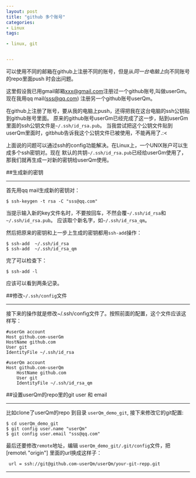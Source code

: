```yaml
---
layout: post
title: "github 多个账号"
categories:
- Linux
tags:

- linux, git


---
```


可以使用不同的邮箱在github上注册不同的账号，但是从*同一台电脑上*向不同账号的repo里面push
时会出问题。

这里假设我已用gmail邮箱<xxx@gmail.com>注册过一个github账号,叫做userGm。现在我用qq mail(sss@qq.com) 
注册另一个github账号userQm。

在github上注册了账号，要从我的电脑上push，还得把我在这台电脑的ssh公钥贴到github账号里面。
原来的github账号userGm已经完成了这一步，贴到userGm里面的ssh公钥文件是`~/.ssh/id_rsa.pub`。
当我尝试把这个公钥文件贴到userQm里面时，gitbhub告诉我这个公钥文件已被使用，不能再用了.:<

上面说的问题可以通过ssh的config功能解决。在Linux上，一个UNIX账户可以生成多个ssh密钥对。现在
默认的共钥`~/.ssh/id_rsa.pub`已经给userGm使用了，那我们就再生成一对新的密钥给userQm使用。


##生成新的密钥 

-----
首先用qq mail生成新的密钥对：

    $ ssh-keygen -t rsa -C "sss@qq.com"
    
当提示输入新的key文件名时，不要按回车，不然会覆`~/.ssh/id_rsa`和`~/.ssh/id_rsa.pub`。
应该取个新名字，如`~/.ssh/id_rsa_qm`。

然后把原来的密钥和上一步上生成的密钥都用`ssh-add`操作：

    $ ssh-add  ~/.ssh/id_rsa
    $ ssh-add  ~/.ssh/id_rsa_qm

完了可以检查下：

    $ ssh-add -l
    
应该可以看到两条记录。

##修改`~/.ssh/config`文件

-----
接下来的操作就是修改~/.ssh/config文件了。按照前面的配置，这个文件应该这样写：

    #userGm account
    Host github.com-userGm 
    HostName github.com
    User git
    IdentityFile ~/.ssh/id_rsa

    #userQm account
    Host github.com-userQm
        HostName github.com
        User git
        IdentityFile ~/.ssh/id_rsa_qm



##设置userQm的repo里的git user 和 email

-----
比如clone了userQm的repo 到目录 `userQm_demo_git`, 接下来修改它的git配置:


    $ cd userQm_demo_git
    $ git config user.name "userQm"
    $ git config user.email "sss@qq.com" 


最后还要修改`remote`地址，编辑 `userQm_demo_git/.git/config`文件，把
\[remote\ "origin"] 里面的url换成这样子：

     url = ssh://git@github.com-userQm/userQm/your-git-repp.git





-----
